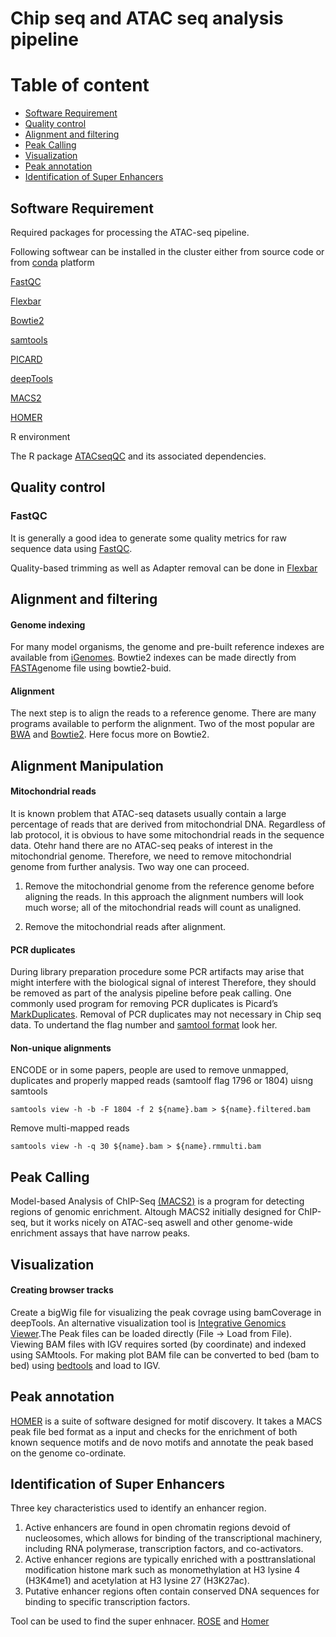
# Chip seq and ATAC seq analysis pipeline



# Table of content
* [Software Requirement](#QRequired-packages)
* [Quality control](#Quality-control)
* [Alignment and filtering](#Alignment-filtering )
* [Peak Calling](#Peak-Calling)
* [Visualization](#Visualization)
* [Peak annotation](#peak-annotation)
* [Identification of Super Enhancers](#peak-annotation)


## Software Requirement

Required packages for processing the ATAC-seq pipeline.

Following softwear can be installed in the cluster either from source code or from [conda](https://conda.io/en/latest/) platform 

[FastQC](https://www.bioinformatics.babraham.ac.uk/projects/fastqc/)

[Flexbar](https://github.com/seqan/flexbar)

[Bowtie2](http://bowtie-bio.sourceforge.net/bowtie2/index.shtml)

[samtools](http://samtools.sourceforge.net/)

[PICARD](https://broadinstitute.github.io/picard)

[deepTools](https://deeptools.readthedocs.io/en/develop/)

[MACS2](https://github.com/taoliu/MACS)

[HOMER](http://homer.ucsd.edu/homer/)

R environment 

The R package [ATACseqQC](https://bioconductor.org/packages/release/bioc/html/ATACseqQC.html) and its associated dependencies.

## Quality control

### FastQC
It is generally a good idea to generate some quality metrics for raw sequence data using [FastQC]( https://www.bioinformatics.babraham.ac.uk/projects/fastqc/). 

Quality-based trimming as well as Adapter removal can be done in [Flexbar](https://github.com/seqan/flexbar)

## Alignment and filtering 
#### Genome indexing

For many model organisms, the genome and pre-built reference indexes are available from [iGenomes](https://support.illumina.com/sequencing/sequencing_software/igenome.html). Bowtie2 indexes can be made directly from [FASTA](ftp://ftp.ensembl.org/pub/release-97/fasta/)genome file using bowtie2-buid. 

#### Alignment

The next step is to align the reads to a reference genome. There are many programs available to perform the alignment. Two of the most popular are [BWA](http://bio-bwa.sourceforge.net/bwa.shtml) and [Bowtie2](http://bowtie-bio.sourceforge.net/index.shtml). Here focus more on Bowtie2.

## Alignment Manipulation

#### Mitochondrial reads

It is known problem that ATAC-seq datasets usually contain a large percentage of reads that are derived from mitochondrial DNA.
Regardless of lab protocol, it is obvious to have some mitochondrial reads in the sequence data. Otehr hand there are no ATAC-seq peaks of interest in the mitochondrial genome. Therefore, we need to remove mitochondrial genome from further analysis.
Two way one can proceed.

1. Remove the mitochondrial genome from the reference genome before aligning the reads. In this approach the alignment numbers will look much worse; all of the mitochondrial reads will count as unaligned.

2. Remove the mitochondrial reads after alignment. 

#### PCR duplicates

During library preparation procedure some PCR artifacts may arise that might interfere with the biological signal of interest 
Therefore, they should be removed as part of the analysis pipeline before peak calling. 
One commonly used program for removing PCR duplicates is Picard’s [MarkDuplicates](https://broadinstitute.github.io/picard/). Removal of PCR duplicates may not necessary in Chip seq data. To undertand the flag number and [samtool format](https://www.samformat.info/sam-format-flag) look her. 

#### Non-unique alignments

ENCODE or in some papers, people are used to remove unmapped, duplicates and properly mapped reads (samtoolf flag 1796 or 1804) uisng samtools

```samtools view -h -b -F 1804 -f 2 ${name}.bam > ${name}.filtered.bam ```

Remove multi-mapped reads

``` samtools view -h -q 30 ${name}.bam > ${name}.rmmulti.bam ```

## Peak Calling
Model-based Analysis of ChIP-Seq [(MACS2)](http://liulab.dfci.harvard.edu/MACS/index.html) is a program for detecting regions of genomic enrichment. Altough MACS2 initially designed for  ChIP-seq, but it works nicely on ATAC-seq aswell and other genome-wide enrichment assays that have narrow peaks.

## Visualization

#### Creating browser tracks
Create a bigWig file for visualizing the peak covrage using bamCoverage in deepTools. 
An alternative visualization tool is [Integrative Genomics Viewer](https://software.broadinstitute.org/software/igv/).The Peak files can be loaded directly (File → Load from File). Viewing BAM files with IGV requires sorted (by coordinate) and indexed using SAMtools.
For making plot BAM file can be converted to bed (bam to bed) using [bedtools](https://bedtools.readthedocs.io/en/latest/content/tools/bamtobed.html) and load to IGV.  

## Peak annotation

[HOMER](http://homer.ucsd.edu/homer/index.html) is a suite of software designed for motif discovery. It takes a MACS peak file bed format as a input and checks for the enrichment of both known sequence motifs and de novo motifs and annotate the peak based on the genome co-ordinate.

## Identification of Super Enhancers
Three key characteristics used to identify an enhancer region.
1. Active enhancers are found in open chromatin regions devoid of nucleosomes, which allows for binding of the transcriptional machinery, including RNA polymerase, transcription factors, and co-activators.
2. Active enhancer regions are typically enriched with a posttranslational modification histone mark such as monomethylation at H3 lysine 4 (H3K4me1) and acetylation at H3 lysine 27 (H3K27ac). 
3. Putative enhancer regions often contain conserved DNA sequences for binding to specific transcription factors.

Tool can be used to find the super enhnacer. 
[ROSE](http://younglab.wi.mit.edu/super_enhancer_code.html) and 
[Homer](http://homer.ucsd.edu/homer/ngs/peaks.html#Finding_Super_Enhancers)


